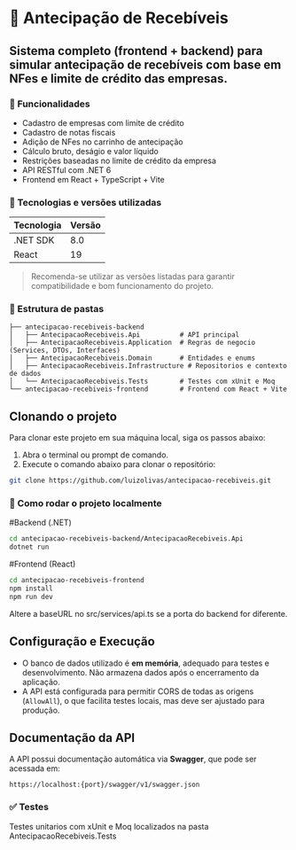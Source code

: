 # 💸 Antecipação de Recebíveis
## Sistema completo (frontend + backend) para simular antecipação de recebíveis com base em NFes e limite de crédito das empresas.

### 🧠 Funcionalidades

- Cadastro de empresas com limite de crédito
- Cadastro de notas fiscais
- Adição de NFes no carrinho de antecipação
- Cálculo bruto, deságio e valor líquido
- Restrições baseadas no limite de crédito da empresa
- API RESTful com .NET 6
- Frontend em React + TypeScript + Vite

### 🧰 Tecnologias e versões utilizadas

| Tecnologia     | Versão |
|----------------|--------|
| .NET SDK       | 8.0    |
| React          | 19     |

> Recomenda-se utilizar as versões listadas para garantir compatibilidade e bom funcionamento do projeto.

### 📁 Estrutura de pastas

```
├── antecipacao-recebiveis-backend
│   ├── AntecipacaoRecebiveis.Api          # API principal
│   ├── AntecipacaoRecebiveis.Application  # Regras de negocio (Services, DTOs, Interfaces)
│   ├── AntecipacaoRecebiveis.Domain       # Entidades e enums
│   ├── AntecipacaoRecebiveis.Infrastructure # Repositorios e contexto de dados
│   └── AntecipacaoRecebiveis.Tests        # Testes com xUnit e Moq
└── antecipacao-recebiveis-frontend        # Frontend com React + Vite
```
## Clonando o projeto

Para clonar este projeto em sua máquina local, siga os passos abaixo:

1. Abra o terminal ou prompt de comando.
2. Execute o comando abaixo para clonar o repositório:

```bash
git clone https://github.com/luizolivas/antecipacao-recebiveis.git
```

### 📁 Como rodar o projeto localmente

#Backend (.NET)
```bash
cd antecipacao-recebiveis-backend/AntecipacaoRecebiveis.Api
dotnet run
```

#Frontend (React)
```bash
cd antecipacao-recebiveis-frontend
npm install
npm run dev
```

Altere a baseURL no src/services/api.ts se a porta do backend for diferente.

## Configuração e Execução

- O banco de dados utilizado é **em memória**, adequado para testes e desenvolvimento. Não armazena dados após o encerramento da aplicação.
- A API está configurada para permitir CORS de todas as origens (`AllowAll`), o que facilita testes locais, mas deve ser ajustado para produção.

## Documentação da API

A API possui documentação automática via **Swagger**, que pode ser acessada em:

```
https://localhost:{port}/swagger/v1/swagger.json
```
### ✅ Testes

Testes unitarios com xUnit e Moq localizados na pasta AntecipacaoRecebiveis.Tests
